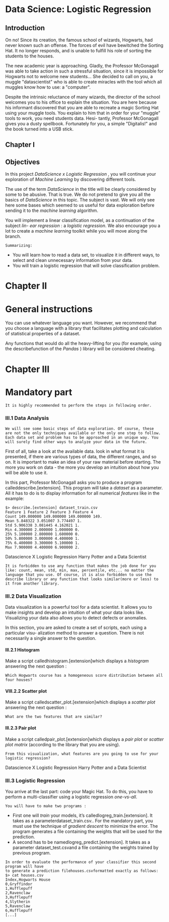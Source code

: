 # Data Science: Logistic Regression

## Introduction

On no! Since its creation, the famous school of wizards, Hogwarts, had never known such
an offense. The forces of evil have bewitched the Sorting Hat. It no longer responds, and
is unable to fulfill his role of sorting the students to the houses.

The new academic year is approaching. Gladly, the Professor McGonagall was able
to take action in such a stressful situation, since it is impossible for Hogwarts not to
welcome new students... She decided to call on you, a muggle "datascientist" who is
able to create miracles with the tool which all muggles know how to use: a "computer".

Despite the intrinsic reluctance of many wizards, the director of the school welcomes
you to his office to explain the situation. You are here because his informant discovered
that you are able to recreate a magic Sorting Hat using your muggle tools. You explain
to him that in order for your "muggle" tools to work, you need students data. Hesi-
tantly, Professor McGonagall gives you a dusty spellbook. Fortunately for you, a simple
"Digitalis!" and the book turned into a USB stick.


## Chapter I

## Objectives

In this project _DataScience x Logistic Regression_ , you will continue your exploration of
_Machine Learning_ by discovering different tools.

The use of the term _DataScience_ in the title will be clearly considered by some to be
abusive. That is true. We do not pretend to give you all the basics of _DataScience_ in this
topic. The subject is vast. We will only see here some bases which seemed to us useful
for data exploration before sending it to the _machine learning_ algorithm.

You will implement a linear classification model, as a continuation of the subject _lin-
ear regression_ : a _logistic regression_. We also encourage you a lot to create a _machine
learning_ toolkit while you will move along the branch.

```
Summarizing:
```
- You will learn how to read a data set, to visualize it in different ways, to select and
    clean unnecessary information from your data.
- You will train a logistic regression that will solve classification problem.


# Chapter II

# General instructions

You can use whatever language you want. However, we recommend that you choose a
language with a library that facilitates plotting and calculation of statistical properties
of a dataset.

Any functions that would do all the heavy-lifting for you (for example, using the
describefunction of the _Pandas_ ) library will be considered cheating.


# Chapter III

# Mandatory part

```
It is highly recommended to perform the steps in following order.
```
### III.1 Data Analysis

```
We will see some basic steps of data exploration. Of course, these
are not the only techniques available or the only one step to follow.
Each data set and problem has to be approached in an unique way. You
will surely find other ways to analyze your data in the future.
```
First of all, take a look at the available data. look in what format it is presented, if
there are various types of data, the different ranges, and so on. It is important to make
an idea of your raw material before starting. The more you work on data - the more you
develop an intuition about how you will be able to use it.

In this part, Professor McGonagall asks you to produce a program calleddescribe.[extension].
This program will take a _dataset_ as a parameter. All it has to do is to display information
for all numerical _features_ like in the example:

```
$> describe.[extension] dataset_train.csv
Feature 1 Feature 2 Feature 3 Feature 4
Count 149.000000 149.000000 149.000000 149.
Mean 5.848322 3.051007 3.774497 1.
Std 5.906338 3.081445 4.162021 1.
Min 4.300000 2.000000 1.000000 0.
25% 5.100000 2.800000 1.600000 0.
50% 5.800000 3.000000 4.400000 1.
75% 6.400000 3.300000 5.100000 1.
Max 7.900000 4.400000 6.900000 2.
```

Datascience X Logistic Regression Harry Potter and a Data Scientist

```
It is forbidden to use any function that makes the job done for you
like: count, mean, std, min, max, percentile, etc... no matter the
language that you use. Of course, it is also forbidden to use the
describe library or any function that looks similar(more or less) to
it from another library.
```
### III.2 Data Visualization

Data visualization is a powerful tool for a data scientist. It allows you to make insights
and develop an intuition of what your data looks like. Visualizing your data also allows
you to detect defects or anomalies.

In this section, you are asked to create a set of scripts, each using a particular visu-
alization method to answer a question. There is not necessarily a single answer to the
question.

#### III.2.1 Histogram

Make a script calledhistogram.[extension]which displays a _histogram_ answering the
next question :

```
Which Hogwarts course has a homogeneous score distribution between all four houses?
```
#### VIII.2.2 Scatter plot

Make a script calledscatter_plot.[extension]which displays a _scatter plot_ answering
the next question :

```
What are the two features that are similar?
```
#### III.2.3 Pair plot

Make a script calledpair_plot.[extension]which displays a _pair plot_ or _scatter plot
matrix_ (according to the library that you are using).

```
From this visualization, what features are you going to use for your logistic regression?
```

Datascience X Logistic Regression Harry Potter and a Data Scientist

### III.3 Logistic Regression

You arrive at the last part: code your Magic Hat. To do this, you have to perform a
multi-classifier using a logistic regression _one-vs-all_.

```
You will have to make two programs :
```
- First one will _train_ your models, it’s calledlogreg_train.[extension]. It takes
    as a parameterdataset_train.csv.. For the mandatory part, you must use the
    technique of _gradient descent_ to minimize the error. The program generates a file
    containing the weights that will be used for the prediction.
- A second has to be namedlogreg_predict.[extension]. It takes as a parameter
    dataset_test.csvand a file containing the weights trained by previous program.

```
In order to evaluate the performance of your classifier this second program will have
to generate a prediction filehouses.csvformatted exactly as follows:
$> cat houses.csv
Index,Hogwarts House
0,Gryffindor
1,Hufflepuff
2,Ravenclaw
3,Hufflepuff
4,Slytherin
5,Ravenclaw
6,Hufflepuff
[...]
```
